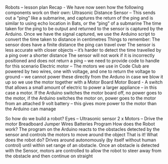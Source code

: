 

Robots – lesson plan
Recap - 
We have now seen how the following components work on their own:
Ultrasonic Distance Sensor – This sends out a “ping” like a submarine, and captures the return of the ping and is similar to using echo location in Bats, or the “ping” of a submarine
The time taken for the ping to be output and returned to the sensor is captured by the Arduino. Once we have the signal captured, we use the Arduino script to convert the time taken to distance in centimetres
Things to remember:
The sensor does have a finite distance the ping can travel over
The sensor is less accurate with closer objects – it’s harder to detect the time travelled by a ping over a shorter distance
The sensor will not work if it is incorrectly positioned and does not return a ping – we need to provide code to handle for this scenario
Electric motor – The motors we use in Code Club are powered by two wires, one with voltage, and one to return the voltage to ground – we cannot power these directly from the Arduno in case we blow it up so we use the motor together with a Motor Board
Motor Board -  A switch that allows a small amount of electric to power a larger appliance – in this case a motor. If the Arduino switches the motor board off, no power goes to the motor, if the Arduino switches the motor on, power goes to the motor from an attached 9 volt battery – this gives more power to the motor than the Arduino can manage

So how do we build a robot?
Eyes – Ultrasonic sensor
2 x Motors – Drive the motor
Breadboard
Jumper Wires
Batteries
Program
How does the Robot work?
The program on the Arduino reacts to the obstacles detected by the sensor and controls the motors to move around the object
That is it!
What does the robot do?
Drives around autonomously (by itself without human control) until within set range of an obstacle. Once an obstacle is detected with the Sensor, motors are controlled to allow the robot to steer away from the obstacle and then continue on straight






